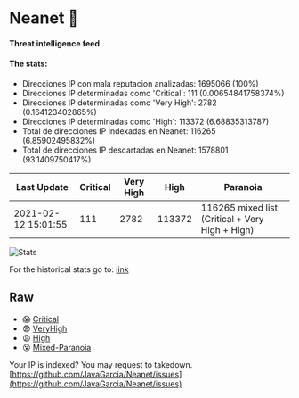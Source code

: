 # Neanet :hocho:
#### Threat intelligence feed
#### The stats:

- Direcciones IP con mala reputacion analizadas: 1695066 (100%)
- Direcciones IP determinadas como 'Critical':  111 (0.00654841758374%)
- Direcciones IP determinadas como 'Very High':  2782 (0.164123402865%)
- Direcciones IP determinadas como 'High':  113372 (6.68835313787)
- Total de direcciones IP indexadas en Neanet:  116265 (6.85902495832%)
- Total de direcciones IP descartadas en Neanet:  1578801 (93.1409750417%)

| Last Update | Critical | Very High | High | Paranoia |
| --- | --- | --- | --- | --- |
| 2021-02-12 15:01:55 | 111 | 2782 | 113372 | 116265 mixed list (Critical + Very High + High)|

![Stats](https://docs.google.com/spreadsheets/d/e/2PACX-1vSnaNMIXVabIpDJjufMlzH7poXnshF3mgd8Is1g9ytUEzVsP5my4Trn8f-xkoLLQ38xpL3HtmUexLo6/pubchart?oid=501124687&format=image)

For the historical stats go to: [link](/stats.csv)
## Raw
- :scream: [Critical](https://raw.githubusercontent.com/JavaGarcia/Neanet/master/blacklists/neanet_critical.txt)
- :fearful: [VeryHigh](https://raw.githubusercontent.com/JavaGarcia/Neanet/master/blacklists/neanet_veryHigh.txtt)
- :frowning: [High](https://raw.githubusercontent.com/JavaGarcia/Neanet/master/blacklists/neanet_high.txt)
- :dizzy_face: [Mixed-Paranoia](https://raw.githubusercontent.com/JavaGarcia/Neanet/master/blacklists/neanet_all.txt)


Your IP is indexed? You may request to takedown. [https://github.com/JavaGarcia/Neanet/issues](https://github.com/JavaGarcia/Neanet/issues)



















































































































































































































































































































































































































































































































































































































































































































































































































































































































































































































































































































































































































































































































































































































































































































































































































































































































































































































































































































































































































































































































































































































































































































































































































































































































































































































































































































































































































































































































































































































































































































































































































































































































































































































































































































































































































































































































































































































































































































































































































































































































































































































































































































